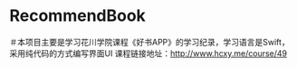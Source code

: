 # RecommendBook
＃本项目主要是学习花川学院课程《好书APP》的学习纪录，学习语言是Swift，采用纯代码的方式编写界面UI
  课程链接地址：http://www.hcxy.me/course/49
